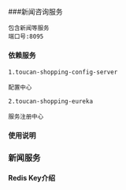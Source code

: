 ###新闻咨询服务

    包含新闻等服务
    端口号:8095

#### 依赖服务
    1.toucan-shopping-config-server

    配置中心
    
    2.toucan-shopping-eureka
    
    服务注册中心


#### 使用说明

### 新闻服务


    


#### Redis Key介绍




